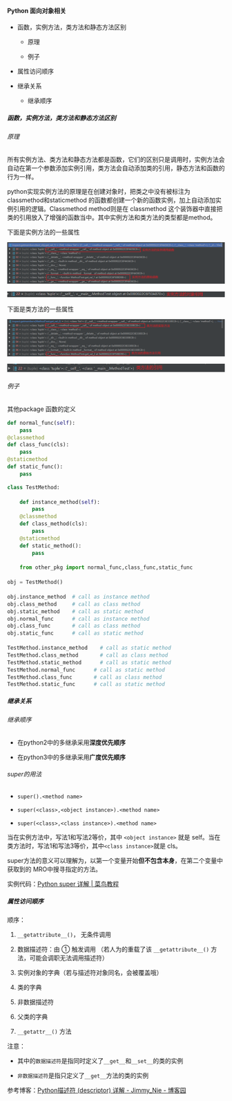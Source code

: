 #### Python 面向对象相关

- 函数，实例方法，类方法和静态方法区别
  
  - 原理
  
  - 例子

- 属性访问顺序

- 继承关系
  
  - 继承顺序

##### 函数，实例方法，类方法和静态方法区别

###### 原理

所有实例方法、类方法和静态方法都是函数，它们的区别只是调用时，实例方法会自动在第一个参数添加实例引用，类方法会自动添加类的引用，静态方法和函数的行为一样。<br>

python实现实例方法的原理是在创建对象时，把类之中没有被标注为 classmethod和staticmethod 的函数都创建一个新的函数实例，加上自动添加实例引用的逻辑。Classmethod method则是在 classmethod 这个装饰器中直接把类的引用放入了增强的函数当中。其中实例方法和类方法的类型都是method。

下面是实例方法的一些属性

![](img/instance_method_member_1.png)

![](img/instance_method_member_2.png)

下面是类方法的一些属性

![](img/class_method_member_1.png)

![](img/class_method_member_2.png)

###### 例子

其他package 函数的定义

```python
def normal_func(self):
    pass
@classmethod
def class_func(cls):
    pass
@staticmethod
def static_func():
    pass
```

```python
class TestMethod:

    def instance_method(self):
        pass
    @classmethod
    def class_method(cls):
        pass
    @staticmethod
    def static_method():
        pass

    from other_pkg import normal_func,class_func,static_func

obj = TestMethod()

obj.instance_method  # call as instance method
obj.class_method     # call as class method
obj.static_method    # call as static method
obj.normal_func      # call as instance method
obj.class_func       # call as class method
obj.static_func      # call as static method

TestMethod.instance_method    # call as static method
TestMethod.class_method       # call as class method
TestMethod.static_method      # call as static method
TestMethod.normal_func      # call as static method
TestMethod.class_func       # call as class method
TestMethod.static_func      # call as static method
```

##### 继承关系

###### 继承顺序

- 在python2中的多继承采用**深度优先顺序**

- 在python3中的多继承采用**广度优先顺序**

###### super的用法

- `super().<method name>`

- `super(<class>,<object instance>).<method name>`

- `super(<class>,<class instance>).<method name>`

当在实例方法中，写法1和写法2等价，其中 `<object instance>` 就是 self。当在类方法时，写法1和写法3等价，其中`<class instance>`就是 cls。<br>

super方法的意义可以理解为，以第一个变量开始**但不包含本身**，在第二个变量中获取到的 MRO中搜寻指定的方法。

实例代码：[Python super 详解 | 菜鸟教程](https://www.runoob.com/w3cnote/python-super-detail-intro.html)

##### 属性访问顺序

顺序：

1. `__getattribute__()`， 无条件调用

2. 数据描述符：由 ① 触发调用 （若人为的重载了该 `__getattribute__()` 方法，可能会调职无法调用描述符）

3. 实例对象的字典（若与描述符对象同名，会被覆盖哦）

4. 类的字典

5. 非数据描述符

6. 父类的字典

7. `__getattr__()` 方法

注意：

- 其中的`数据描述符`是指同时定义了`__get__`和`__set__`的类的实例

- `非数据描述符`是指只定义了`__get__`方法的类的实例

参考博客：[Python描述符 (descriptor) 详解 - Jimmy_Nie - 博客园](https://www.cnblogs.com/Jimmy1988/p/6808237.html)

